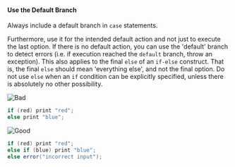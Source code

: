 <link rel="stylesheet" href="{{baseUrl}}/css/textbook.css">

<div class="website-content">

<div id="title">

#### Use the Default Branch

</div>

<div id="body">

Always include a default branch in `case` statements.

Furthermore, use it for the intended default action and not just to execute the last option. If there is no default action, you can use the 'default' branch to detect errors (i.e. if execution reached the `default` branch, throw an exception). This also applies to the final `else` of an `if-else` construct. That is, the final `else` should mean 'everything else', and not the final option. Do not use `else` when an `if` condition can be explicitly specified, unless there is absolutely no other possibility.

<tip-box>

![][Bad]
```java
if (red) print "red";
else print "blue";
```
![][Good]
```java
if (red) print "red";
else if (blue) print "blue";
else error("incorrect input");
```

</tip-box>

[Bad]: {{baseUrl}}/images/Bad.png "Bad"
[Good]: {{baseUrl}}/images/Good.png "Good"

</div>

</div>
